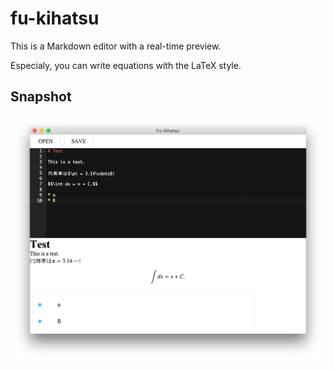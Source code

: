 # fu-kihatsu

This is a Markdown editor with a real-time preview.

Especialy, you can write equations with the LaTeX style.

## Snapshot

![snapshot](https://github.com/konnyakmannan/fu-kihatsu/blob/images/snapshot00.png)

